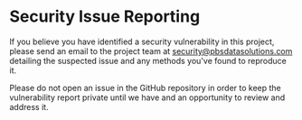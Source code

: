# Security Issue Reporting

If you believe you have identified a security vulnerability in this project, please send an email
to the project team at security@pbsdatasolutions.com detailing the suspected issue and any methods
you've found to reproduce it.

Please do not open an issue in the GitHub repository in order to keep the vulnerability report private
until we have and an opportunity to review and address it.
